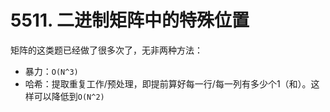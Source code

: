 # 5511. 二进制矩阵中的特殊位置

矩阵的这类题已经做了很多次了，无非两种方法：

- 暴力：`O(N^3)`
- 哈希：提取重复工作/预处理，即提前算好每一行/每一列有多少个1（和）。这样可以降低到`O(N^2)`
